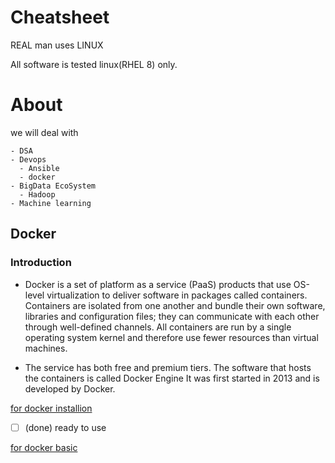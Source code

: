 # Cheatsheet
REAL man uses LINUX

All software is tested linux(RHEL 8) only.

# About 

we will deal with 
  ```
 - DSA
 - Devops
    - Ansible
    - docker
 - BigData EcoSystem
    - Hadoop
 - Machine learning
  
  ```
  
  ## Docker
 
 ### Introduction
 
 - Docker is a set of platform as a service (PaaS) products that use OS-level virtualization to deliver software in packages called containers. Containers are isolated from one another and bundle their own software, libraries and configuration files; they can communicate with each other through well-defined channels. All containers are run by a single operating system kernel and therefore use fewer resources than virtual machines.

 - The service has both free and premium tiers. The software that hosts the containers is called Docker Engine It was first started in 2013 and is developed by Docker.


[for docker installion](/Docker/installation)
- [ ] \(done) ready to use 

[for docker basic](/Docker/basic)
